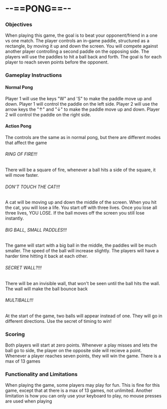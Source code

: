 # --==PONG==--
### Objectives
When playing this game, the goal is to beat your opponent/friend in a one vs one match.
The player controls an in-game paddle, structured as a rectangle, by moving it up and down the screen. You will compete against another player controlling a second paddle on the opposing side. The players will use the paddles to hit a ball back and forth. The goal is for each player to reach seven points before the opponent.
### Gameplay Instructions
#### Normal Pong
Player 1 will use the keys "W" and 'S" to make the paddle move up and down. Player 1 will control the paddle on the left side. Player 2 will use the arrow keys the "↑" and "↓" to make the paddle move up and down. Player 2 will control the paddle on the right side.
#### Action Pong
The controls are the same as in normal pong, but there are different modes that affect the game
###### RING OF FIRE!!!
There will be a square of fire, whenever a ball hits a side of the square, it will move faster.
###### DON'T TOUCH THE CAT!!!
A cat will be moving up and down the middle of the screen. When you hit the cat, you will lose a life. You start off with three lives. Once you lose all three lives, YOU LOSE. If the ball moves off the screen you still lose instantly.
###### BIG BALL, SMALL PADDLES!!!
The game will start with a big ball in the middle, the paddles will be much smaller. The speed of the ball will increase slightly. The players will have a harder time hitting it back at each other.
###### SECRET WALL?!!!
There will be an invisible wall, that won't be seen until the ball hits the wall. The wall will make the ball bounce back
###### MULTIBALL!!!
At the start of the game, two balls will appear instead of one. They will go in different directions. Use the secret of timing to win!
### Scoring
Both players will start at zero points. Whenever a play misses and lets the ball go to side, the player on the opposite side will recieve a point. Whenever a player reaches seven points, they will win the game. There is a max of 13 games
### Functionality and Limitations
When playing the game, some players may play for fun. This is fine for this game, except that at there is a max of 13 games, not unlimited. Another limitation is how you can only use your keyboard to play, no mouse presses are used when playing 
